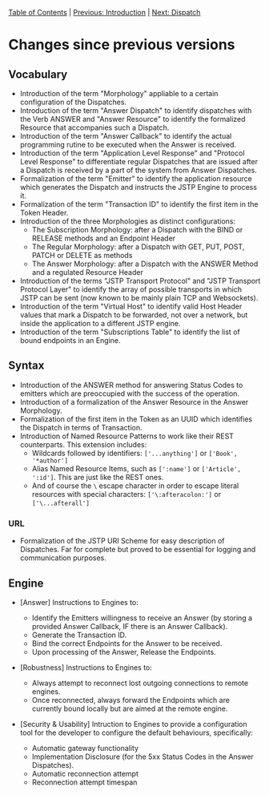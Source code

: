 [Table of Contents](index.md) | [Previous: Introduction](introduction.md) | [Next: Dispatch](dispatch/index.md)

Changes since previous versions
===============================

Vocabulary
----------

- Introduction of the term "Morphology" appliable to a certain configuration of the Dispatches.
- Introduction of the term "Answer Dispatch" to identify dispatches with the Verb ANSWER and "Answer Resource" to identify the formalized Resource that accompanies such a Dispatch.
- Introduction of the term "Answer Callback" to identify the actual programming rutine to be executed when the Answer is received.
- Introduction of the term "Application Level Response" and "Protocol Level Response" to differentiate regular Dispatches that are issued after a Dispatch is received by a part of the system from Answer Dispatches.
- Formalization of the term "Emitter" to identify the application resource which generates the Dispatch and instructs the JSTP Engine to process it.
- Formalization of the term "Transaction ID" to identify the first item in the Token Header.
- Introduction of the three Morphologies as distinct configurations:
  - The Subscription Morphology: after a Dispatch with the BIND or RELEASE methods and an Endpoint Header
  - The Regular Morphology: after a Dispatch with GET, PUT, POST, PATCH or DELETE as methods
  - The Answer Morphology: after a Dispatch with the ANSWER Method and a regulated Resource Header
- Introduction of the terms "JSTP Transport Protocol" and "JSTP Transport Protocol Layer" to identify the array of possible transports in which JSTP can be sent (now known to be mainly plain TCP and Websockets).
- Introduction of the term "Virtual Host" to identify valid Host Header values that mark a Dispatch to be forwarded, not over a network, but inside the application to a different JSTP engine.
- Introduction of the term "Subscriptions Table" to identify the list of bound endpoints in an Engine.

Syntax
------

- Introduction of the ANSWER method for answering Status Codes to emitters which are preoccupied with the success of the operation.
- Introduction of a formalization of the Answer Resource in the Answer Morphology.
- Formalization of the first item in the Token as an UUID which identifies the Dispatch in terms of Transaction. 
- Introduction of Named Resource Patterns to work like their REST counterparts. This extension includes:
  - Wildcards followed by identifiers: `['...anything']` or `['Book', '*author']`
  - Alias Named Resource Items, such as `[':name']` or `['Article', ':id']`. This are just like the REST ones.
  - And of course the `\` escape character in order to escape literal resources with special characters: `['\:afteracolon:']` or `['\...afterall']`

### URL

- Formalization of the JSTP URI Scheme for easy description of Dispatches. Far for complete but proved to be essential for logging and communication purposes.

Engine
------

- [Answer] Instructions to Engines to:
  - Identify the Emitters willingness to receive an Answer (by storing a provided Answer Callback, IF there is an Answer Callback).
  - Generate the Transaction ID.
  - Bind the correct Endpoints for the Answer to be received.
  - Upon processing of the Answer, Release the Endpoints.

- [Robustness] Instructions to Engines to:
  - Always attempt to reconnect lost outgoing connections to remote engines.
  - Once reconnected, always forward the Endpoints which are currently bound locally but are aimed at the remote engine.

- [Security & Usability] Intruction to Engines to provide a configuration tool for the developer to configure the default behaviours, specifically:
  - Automatic gateway functionality
  - Implementation Disclosure (for the 5xx Status Codes in the Answer Dispatches).
  - Automatic reconnection attempt
  - Reconnection attempt timespan